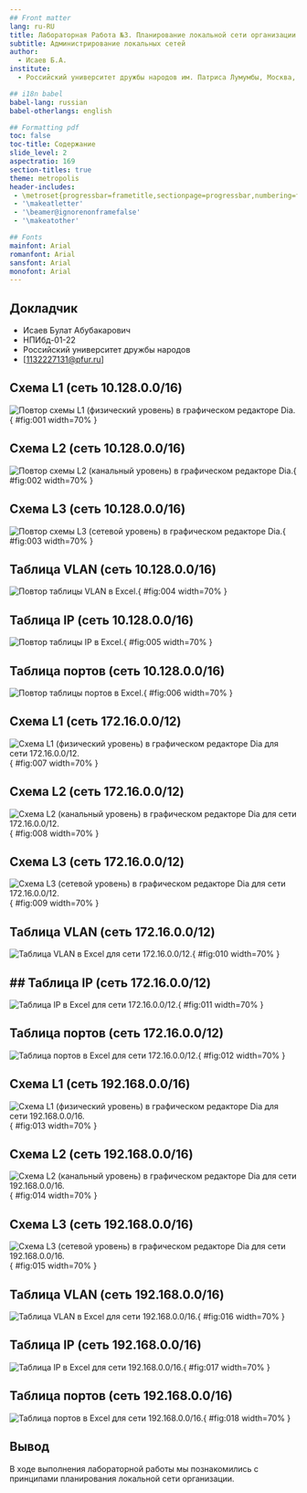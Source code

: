 ```yaml
---
## Front matter
lang: ru-RU
title: Лабораторная Работа №3. Планирование локальной сети организации 
subtitle: Администрирование локальных сетей
author:
  - Исаев Б.А.
institute:
  - Российский университет дружбы народов им. Патриса Лумумбы, Москва, Россия

## i18n babel
babel-lang: russian
babel-otherlangs: english

## Formatting pdf
toc: false
toc-title: Содержание
slide_level: 2
aspectratio: 169
section-titles: true
theme: metropolis
header-includes:
 - \metroset{progressbar=frametitle,sectionpage=progressbar,numbering=fraction}
 - '\makeatletter'
 - '\beamer@ignorenonframefalse'
 - '\makeatother'

## Fonts
mainfont: Arial
romanfont: Arial
sansfont: Arial
monofont: Arial
---
```



## Докладчик


  * Исаев Булат Абубакарович
  * НПИбд-01-22
  * Российский университет дружбы народов
  * [1132227131@pfur.ru]


## Схема L1 (сеть 10.128.0.0/16)

![Повтор схемы L1 (физический уровень) в графическом редакторе Dia.](Images/1.png){ #fig:001 width=70% }


## Схема L2 (сеть 10.128.0.0/16)

![Повтор схемы L2 (канальный уровень) в графическом редакторе Dia.](Images/2.png){ #fig:002 width=70% }


## Схема L3 (сеть 10.128.0.0/16)

![Повтор схемы L3 (сетевой уровень) в графическом редакторе Dia. ](Images/3.png){ #fig:003 width=70% }


## Таблица VLAN (сеть 10.128.0.0/16)

![Повтор таблицы VLAN в Excel.](Images/4.png){ #fig:004 width=70% }


## Таблица IP (сеть 10.128.0.0/16)

![Повтор таблицы IP в Excel.](Images/5.png){ #fig:005 width=70% }


## Таблица портов (сеть 10.128.0.0/16)

![Повтор таблицы портов в Excel.](Images/6.png){ #fig:006 width=70% }


## Схема L1 (сеть 172.16.0.0/12)

![Схема L1 (физический уровень) в графическом редакторе Dia для сети 172.16.0.0/12.](Images/7.png){ #fig:007 width=70% }


## Схема L2 (сеть 172.16.0.0/12)

![Схема L2 (канальный уровень) в графическом редакторе Dia для сети 172.16.0.0/12.](Images/8.png){ #fig:008 width=70% }


## Схема L3 (сеть 172.16.0.0/12)

![Схема L3 (сетевой уровень) в графическом редакторе Dia для сети 172.16.0.0/12.](Images/9.png){ #fig:009 width=70% }


## Таблица VLAN (сеть 172.16.0.0/12)

![Таблица VLAN в Excel для сети 172.16.0.0/12.](Images/10.png){ #fig:010 width=70% }


## ## Таблица IP (сеть 172.16.0.0/12)


![Таблица IP в Excel для сети 172.16.0.0/12.](Images/11.png){ #fig:011 width=70% }


## Таблица портов (сеть 172.16.0.0/12)

![Таблица портов в Excel для сети 172.16.0.0/12.](Images/12.png){ #fig:012 width=70% }


## Схема L1 (сеть 192.168.0.0/16)

![Схема L1 (физический уровень) в графическом редакторе Dia для сети 192.168.0.0/16.](Images/13.png){ #fig:013 width=70% }


## Схема L2 (сеть 192.168.0.0/16)

![Схема L2 (канальный уровень) в графическом редакторе Dia для сети 192.168.0.0/16.](Images/14.png){ #fig:014 width=70% }


## Схема L3 (сеть 192.168.0.0/16)

![Схема L3 (сетевой уровень) в графическом редакторе Dia для сети 192.168.0.0/16.](Images/15.png){ #fig:015 width=70% }


## Таблица VLAN (сеть 192.168.0.0/16)

![Таблица VLAN в Excel для сети 192.168.0.0/16.](Images/16.png){ #fig:016 width=70% }


## Таблица IP (сеть 192.168.0.0/16)

![Таблица IP в Excel для сети 192.168.0.0/16.](Images/17.png){ #fig:017 width=70% }


## Таблица портов (сеть 192.168.0.0/16)

![Таблица портов в Excel для сети 192.168.0.0/16.](Images/18.png){ #fig:018 width=70% }


## Вывод

В ходе выполнения лабораторной работы мы познакомились с принципами планирования локальной сети организации.
